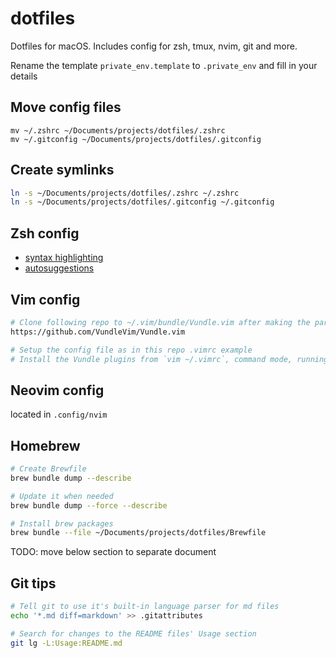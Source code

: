 # dotfiles

Dotfiles for macOS.
Includes config for zsh, tmux, nvim, git and more.

Rename the template `private_env.template` to `.private_env` and fill in your details

## Move config files

`mv ~/.zshrc ~/Documents/projects/dotfiles/.zshrc`<br>
`mv ~/.gitconfig ~/Documents/projects/dotfiles/.gitconfig`

## Create symlinks

```BASH
ln -s ~/Documents/projects/dotfiles/.zshrc ~/.zshrc
ln -s ~/Documents/projects/dotfiles/.gitconfig ~/.gitconfig
```

## Zsh config

- [syntax highlighting](https://github.com/zsh-users/zsh-syntax-highlighting)
- [autosuggestions](https://github.com/zsh-users/zsh-autosuggestions)

## Vim config

```Bash
# Clone following repo to ~/.vim/bundle/Vundle.vim after making the parent dirs:
https://github.com/VundleVim/Vundle.vim

# Setup the config file as in this repo .vimrc example
# Install the Vundle plugins from `vim ~/.vimrc`, command mode, running: PluginInstall
```

## Neovim config

located in `.config/nvim`

## Homebrew

```BASH
# Create Brewfile
brew bundle dump --describe

# Update it when needed
brew bundle dump --force --describe

# Install brew packages
brew bundle --file ~/Documents/projects/dotfiles/Brewfile
```

TODO: move below section to separate document

## Git tips

```BASH
# Tell git to use it's built-in language parser for md files
echo '*.md diff=markdown' >> .gitattributes

# Search for changes to the README files' Usage section
git lg -L:Usage:README.md
```

